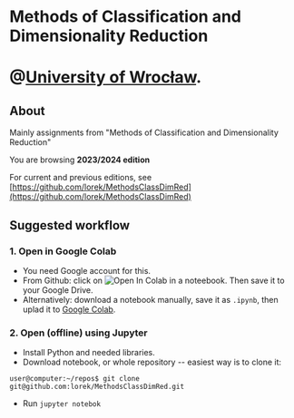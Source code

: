 # Methods of Classification and Dimensionality Reduction
# @[University of Wrocław](https://math.uni.wroc.pl).


## About
Mainly assignments from "Methods of Classification and Dimensionality Reduction"

You are browsing **2023/2024 edition**

For current and previous editions, see [https://github.com/lorek/MethodsClassDimRed](https://github.com/lorek/MethodsClassDimRed)


## Suggested workflow

### 1. Open in Google Colab
* You need Google account for this.
* From Github: click on <img src="https://colab.research.google.com/assets/colab-badge.svg" alt="Open In Colab"/> in a noteebook. Then save it to your Google Drive.
* Alternatively: download a notebook manually, save it as `.ipynb`, then uplad it to [Google Colab](https://colab.research.google.com/).

### 2. Open (offline) using Jupyter
* Install Python and needed libraries.
* Download notebook, or whole repository -- easiest way is to clone it:
``` 
user@computer:~/repos$ git clone  git@github.com:lorek/MethodsClassDimRed.git
```
* Run `jupyter notebok`


